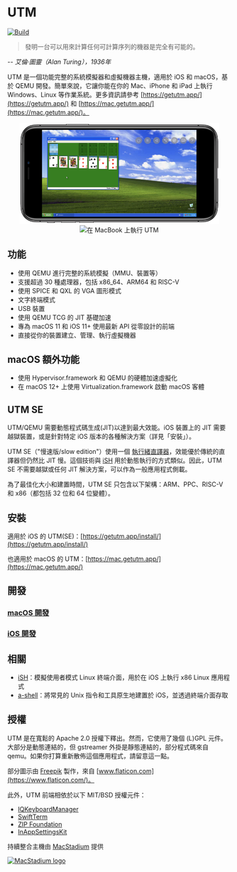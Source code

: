 # UTM
[![Build](https://github.com/utmapp/UTM/workflows/Build/badge.svg?branch=main&event=push)][1]

> 發明一台可以用來計算任何可計算序列的機器是完全有可能的。

-- <cite>艾倫·圖靈（Alan Turing），1936年</cite>

UTM 是一個功能完整的系統模擬器和虛擬機器主機，適用於 iOS 和 macOS，基於 QEMU 開發。簡單來說，它讓你能在你的 Mac、iPhone 和 iPad 上執行 Windows、Linux 等作業系統。更多資訊請參考 [https://getutm.app/](https://getutm.app/) 和 [https://mac.getutm.app/](https://mac.getutm.app/)。

<p align="center">
  <img width="450px" alt="在 iPhone 上執行 UTM" src="screen.png">
  <br>
  <img width="450px" alt="在 MacBook 上執行 UTM" src="screenmac.png">
</p>

## 功能

* 使用 QEMU 進行完整的系統模擬（MMU、裝置等）
* 支援超過 30 種處理器，包括 x86_64、ARM64 和 RISC-V
* 使用 SPICE 和 QXL 的 VGA 圖形模式
* 文字終端模式
* USB 裝置
* 使用 QEMU TCG 的 JIT 基礎加速
* 專為 macOS 11 和 iOS 11+ 使用最新 API 從零設計的前端
* 直接從你的裝置建立、管理、執行虛擬機器

## macOS 額外功能

* 使用 Hypervisor.framework 和 QEMU 的硬體加速虛擬化
* 在 macOS 12+ 上使用 Virtualization.framework 啟動 macOS 客體

## UTM SE

UTM/QEMU 需要動態程式碼生成(JIT)以達到最大效能。iOS 裝置上的 JIT 需要越獄裝置，或是針對特定 iOS 版本的各種解決方案（詳見「安裝」）。

UTM SE（"慢速版/slow edition"）使用一個 [執行緒直譯器][3]，效能優於傳統的直譯器但仍然比 JIT 慢。這個技術與 [iSH][4] 用於動態執行的方式類似。因此，UTM SE 不需要越獄或任何 JIT 解決方案，可以作為一般應用程式側載。

為了最佳化大小和建置時間，UTM SE 只包含以下架構：ARM、PPC、RISC-V 和 x86（都包括 32 位和 64 位變體）。

## 安裝

適用於 iOS 的 UTM(SE)：[https://getutm.app/install/](https://getutm.app/install/)

也適用於 macOS 的 UTM：[https://mac.getutm.app/](https://mac.getutm.app/)

## 開發

### [macOS 開發](Documentation/MacDevelopment.md)

### [iOS 開發](Documentation/iOSDevelopment.md)

## 相關

* [iSH][4]：模擬使用者模式 Linux 終端介面，用於在 iOS 上執行 x86 Linux 應用程式
* [a-shell][5]：將常見的 Unix 指令和工具原生地建置於 iOS，並透過終端介面存取

## 授權

UTM 是在寬鬆的 Apache 2.0 授權下釋出。然而，它使用了幾個 (L)GPL 元件。大部分是動態連結的，但 gstreamer 外掛是靜態連結的，部分程式碼來自 qemu。如果你打算重新散佈這個應用程式，請留意這一點。

部分圖示由 [Freepik](https://www.freepik.com) 製作，來自 [www.flaticon.com](https://www.flaticon.com/)。

此外，UTM 前端相依於以下 MIT/BSD 授權元件：

* [IQKeyboardManager](https://github.com/hackiftekhar/IQKeyboardManager)
* [SwiftTerm](https://github.com/migueldeicaza/SwiftTerm)
* [ZIP Foundation](https://github.com/weichsel/ZIPFoundation)
* [InAppSettingsKit](https://github.com/futuretap/InAppSettingsKit)

持續整合主機由 [MacStadium](https://www.macstadium.com/opensource) 提供

[<img src="https://uploads-ssl.webflow.com/5ac3c046c82724970fc60918/5c019d917bba312af7553b49_MacStadium-developerlogo.png" alt="MacStadium logo" width="250">](https://www.macstadium.com)

  [1]: https://github.com/utmapp/UTM/actions?query=event%3Arelease+workflow%3ABuild
  [2]: screen.png
  [3]: https://github.com/ktemkin/qemu/blob/with_tcti/tcg/aarch64-tcti/README.md
  [4]: https://github.com/ish-app/ish
  [5]: https://github.com/holzschu/a-shell
